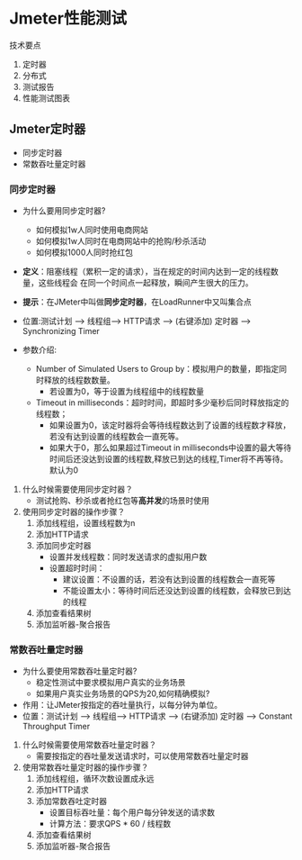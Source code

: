 # Jmeter性能测试
技术要点
1. 定时器
2. 分布式
3. 测试报告
4. 性能测试图表
## Jmeter定时器
* 同步定时器
* 常数吞吐量定时器
### 同步定时器
  * 为什么要用同步定时器?
    * 如何模拟1w人同时使用电商网站
    * 如何模拟1w人同时在电商网站中的抢购/秒杀活动
    * 如何模拟1000人同时抢红包

* **定义**：阻塞线程（累积一定的请求），当在规定的时间内达到一定的线程数量，这些线程会
在同一个时间点一起释放，瞬间产生很大的压力。
* **提示**：在JMeter中叫做**同步定时器**，在LoadRunner中又叫集合点
* 位置:测试计划 --> 线程组--> HTTP请求 --> (右键添加) 定时器 --> Synchronizing Timer
* 参数介绍:
  - Number of Simulated Users to Group by：模拟用户的数量，即指定同时释放的线程数数量。
    - 若设置为0，等于设置为线程组中的线程数量
  - Timeout in milliseconds：超时时间，即超时多少毫秒后同时释放指定的线程数；
    - 如果设置为0，该定时器将会等待线程数达到了设置的线程数才释放，若没有达到设置的线程数会一直死等。
    - 如果大于0，那么如果超过Timeout in milliseconds中设置的最大等待时间后还没达到设置的线程数,释放已到达的线程,Timer将不再等待。默认为0
1. 什么时候需要使用同步定时器？
   * 测试抢购、秒杀或者抢红包等**高并发**的场景时使用
2. 使用同步定时器的操作步骤？
   1. 添加线程组，设置线程数为n
   2. 添加HTTP请求
   3. 添加同步定时器
      * 设置并发线程数：同时发送请求的虚拟用户数
      * 设置超时时间：
        * 建议设置：不设置的话，若没有达到设置的线程数会一直死等
        * 不能设置太小：等待时间后还没达到设置的线程数，会释放已到达的线程
   4. 添加查看结果树
   5. 添加监听器-聚合报告
### 常数吞吐量定时器
* 为什么要使用常数吞吐量定时器?
  * 稳定性测试中要求模拟用户真实的业务场景
  * 如果用户真实业务场景的QPS为20,如何精确模拟?
* 作用：让JMeter按指定的吞吐量执行，以每分钟为单位。
* 位置：测试计划 --> 线程组--> HTTP请求 --> (右键添加) 定时器 --> Constant Throughput Timer
1. 什么时候需要使用常数吞吐量定时器？
   * 需要按指定的吞吐量发送请求时，可以使用常数吞吐量定时器
2. 使用常数吞吐量定时器的操作步骤？
   1. 添加线程组，循环次数设置成永远
   2. 添加HTTP请求
   3. 添加常数吞吐定时器
      * 设置目标吞吐量：每个用户每分钟发送的请求数
      * 计算方法：要求QPS * 60 / 线程数
   4. 添加查看结果树
   5. 添加监听器-聚合报告